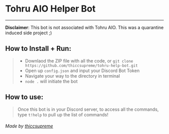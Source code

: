 # Tohru AIO Helper Bot
____

**Disclaimer**: This bot is not associated with Tohru AIO. This was a quarantine induced side project ;)

## How to Install + Run:

> - Downlaod the ZIP file with all the code, or `git clone https://github.com/thiccsupreme/tohru-help-bot.git`
> - Open up `config.json` and input your Discord Bot Token
> - Navigate your way to the directory in terminal
> - `node .` will initiate the bot

## How to use:
> Once this bot is in your Discord server, to access all the commands, type `t!help` to pull up the list of commands!

###### Made by [thiccsupreme](https://twitter.com/footlockerru)
